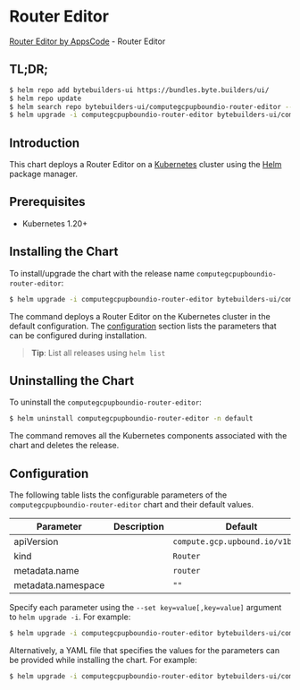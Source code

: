 # Router Editor

[Router Editor by AppsCode](https://byte.builders) - Router Editor

## TL;DR;

```bash
$ helm repo add bytebuilders-ui https://bundles.byte.builders/ui/
$ helm repo update
$ helm search repo bytebuilders-ui/computegcpupboundio-router-editor --version=v0.4.18
$ helm upgrade -i computegcpupboundio-router-editor bytebuilders-ui/computegcpupboundio-router-editor -n default --create-namespace --version=v0.4.18
```

## Introduction

This chart deploys a Router Editor on a [Kubernetes](http://kubernetes.io) cluster using the [Helm](https://helm.sh) package manager.

## Prerequisites

- Kubernetes 1.20+

## Installing the Chart

To install/upgrade the chart with the release name `computegcpupboundio-router-editor`:

```bash
$ helm upgrade -i computegcpupboundio-router-editor bytebuilders-ui/computegcpupboundio-router-editor -n default --create-namespace --version=v0.4.18
```

The command deploys a Router Editor on the Kubernetes cluster in the default configuration. The [configuration](#configuration) section lists the parameters that can be configured during installation.

> **Tip**: List all releases using `helm list`

## Uninstalling the Chart

To uninstall the `computegcpupboundio-router-editor`:

```bash
$ helm uninstall computegcpupboundio-router-editor -n default
```

The command removes all the Kubernetes components associated with the chart and deletes the release.

## Configuration

The following table lists the configurable parameters of the `computegcpupboundio-router-editor` chart and their default values.

|     Parameter      | Description |                   Default                   |
|--------------------|-------------|---------------------------------------------|
| apiVersion         |             | <code>compute.gcp.upbound.io/v1beta1</code> |
| kind               |             | <code>Router</code>                         |
| metadata.name      |             | <code>router</code>                         |
| metadata.namespace |             | <code>""</code>                             |


Specify each parameter using the `--set key=value[,key=value]` argument to `helm upgrade -i`. For example:

```bash
$ helm upgrade -i computegcpupboundio-router-editor bytebuilders-ui/computegcpupboundio-router-editor -n default --create-namespace --version=v0.4.18 --set apiVersion=compute.gcp.upbound.io/v1beta1
```

Alternatively, a YAML file that specifies the values for the parameters can be provided while
installing the chart. For example:

```bash
$ helm upgrade -i computegcpupboundio-router-editor bytebuilders-ui/computegcpupboundio-router-editor -n default --create-namespace --version=v0.4.18 --values values.yaml
```
